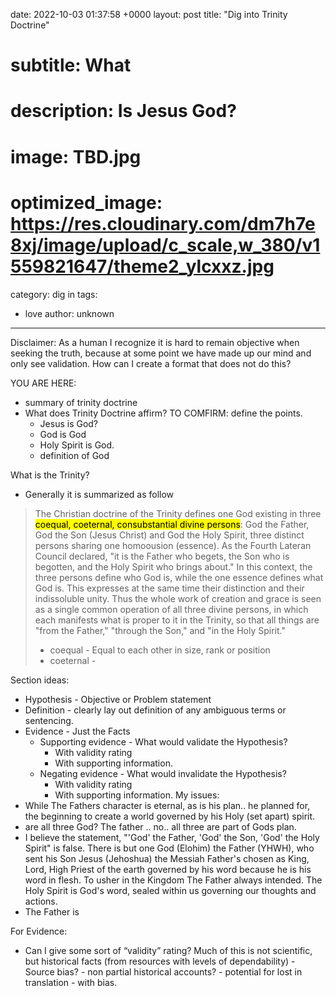 date:   2022-10-03 01:37:58 +0000
layout: post
title:  "Dig into Trinity Doctrine"
# subtitle: What 
# description: Is Jesus God? 
# image: TBD.jpg
# optimized_image: https://res.cloudinary.com/dm7h7e8xj/image/upload/c_scale,w_380/v1559821647/theme2_ylcxxz.jpg
category: dig in
tags:
  - love
author: unknown
---

Disclaimer: 
As a human I recognize it is hard to remain objective when seeking the truth, because at some point we have made up our mind and only see validation. How can I create a format that does not do this? 



YOU ARE HERE: 
- summary of trinity doctrine 
- What does Trinity Doctrine affirm? 
   TO COMFIRM: define the points. 
   - Jesus is God? 
   - God is God 
   - Holy Spirit is God.
   - definition of God  
   
   
 What is the Trinity? 
 - Generally it is summarized as follow 
 > The Christian doctrine of the Trinity defines one God existing in three <mark>coequal, coeternal, consubstantial divine persons</mark>: God the Father, God the Son (Jesus Christ) and God the Holy Spirit, three distinct persons sharing one homoousion (essence). As the Fourth Lateran Council declared, "it is the Father who begets, the Son who is begotten, and the Holy Spirit who brings about." In this context, the three persons define who God is, while the one essence defines what God is. This expresses at the same time their distinction and their indissoluble unity. Thus the whole work of creation and grace is seen as a single common operation of all three divine persons, in which each manifests what is proper to it in the Trinity, so that all things are "from the Father," "through the Son," and "in the Holy Spirit."
 > - coequal - Equal to each other in size, rank or position
 > - coeternal - 


Section ideas: 

- Hypothesis - Objective or Problem statement
- Definition - clearly lay out definition of any ambiguous terms or sentencing. 
- Evidence - Just the Facts
    - Supporting evidence - What would validate the Hypothesis? 
        - With validity rating 
        - With supporting information.
    - Negating evidence - What would invalidate the Hypothesis?  
        - With validity rating 
        - With supporting information.
 My issues: 
 - While The Fathers character is eternal, as is his plan.. he planned for, the beginning to create a world governed by his Holy (set apart) spirit. 
 - are all three God? The father .. no.. all three are part of Gods plan. 
 - I believe the statement, "'God' the Father, 'God' the Son, 'God' the Holy Spirit" is false. There is but one God (Elohim) the Father (YHWH), who sent his Son Jesus (Jehoshua) the Messiah Father's chosen as King, Lord, High Priest of the earth governed by his word because he is his word in flesh. To usher in the Kingdom The Father always intended. The Holy Spirit is God's word, sealed within us governing our thoughts and actions. 
 - The Father is 

For Evidence: 
- Can I give some sort of “validity” rating? Much of this is not scientific, but historical facts (from resources with levels of dependability) 
      - Source bias? - non partial historical accounts? 
      - potential for lost in translation - with bias. 